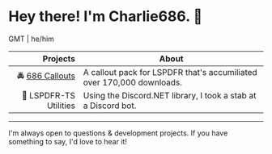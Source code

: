 # Hey there! I'm Charlie686. 💃
GMT | he/him

| Projects | About |
|-----:|-----------|
|     🚔  [686 Callouts](https://www.lcpdfr.com/downloads/gta5mods/scripts/37390-686-callouts/)| A callout pack for LSPDFR that's accumiliated over 170,000 downloads.|
|     🤖  LSPDFR-TS Utilities| Using the Discord.NET library, I took a stab at a Discord bot.

---
I'm always open to questions & development projects. If you have something to say, I'd love to hear it!


